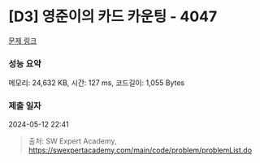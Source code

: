 # [D3] 영준이의 카드 카운팅 - 4047 

[문제 링크](https://swexpertacademy.com/main/code/problem/problemDetail.do?contestProbId=AWIsY84KEPMDFAWN) 

### 성능 요약

메모리: 24,632 KB, 시간: 127 ms, 코드길이: 1,055 Bytes

### 제출 일자

2024-05-12 22:41



> 출처: SW Expert Academy, https://swexpertacademy.com/main/code/problem/problemList.do